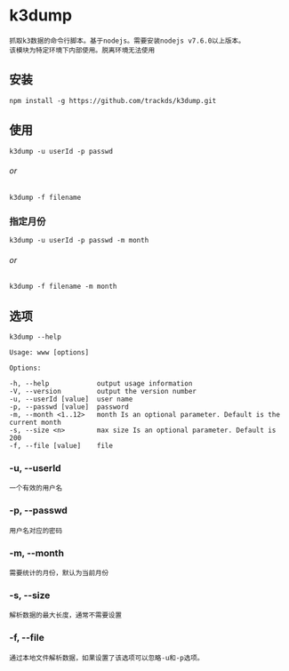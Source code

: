 # k3dump
    抓取k3数据的命令行脚本。基于nodejs。需要安装nodejs v7.6.0以上版本。
    该模块为特定环境下内部使用。脱离环境无法使用

## 安装
    npm install -g https://github.com/trackds/k3dump.git

## 使用
    k3dump -u userId -p passwd
###### or
    k3dump -f filename
### 指定月份
    k3dump -u userId -p passwd -m month
###### or
    k3dump -f filename -m month
## 选项
    k3dump --help

    Usage: www [options]

    Options:

    -h, --help            output usage information
    -V, --version         output the version number
    -u, --userId [value]  user name
    -p, --passwd [value]  password
    -m, --month <1..12>   month Is an optional parameter. Default is the current month
    -s, --size <n>        max size Is an optional parameter. Default is 200
    -f, --file [value]    file

### -u, --userId
    一个有效的用户名
### -p, --passwd
    用户名对应的密码
### -m, --month
    需要统计的月份，默认为当前月份
### -s, --size
    解析数据的最大长度，通常不需要设置
### -f, --file
    通过本地文件解析数据，如果设置了该选项可以忽略-u和-p选项。
